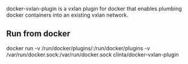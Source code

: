 docker-vxlan-plugin is a vxlan plugin for docker that enables plumbing docker containers into an existing vxlan network.

## Run from docker ##
docker run -v /run/docker/plugins/:/run/docker/plugins -v /var/run/docker.sock:/var/run/docker.sock clinta/docker-vxlan-plugin
